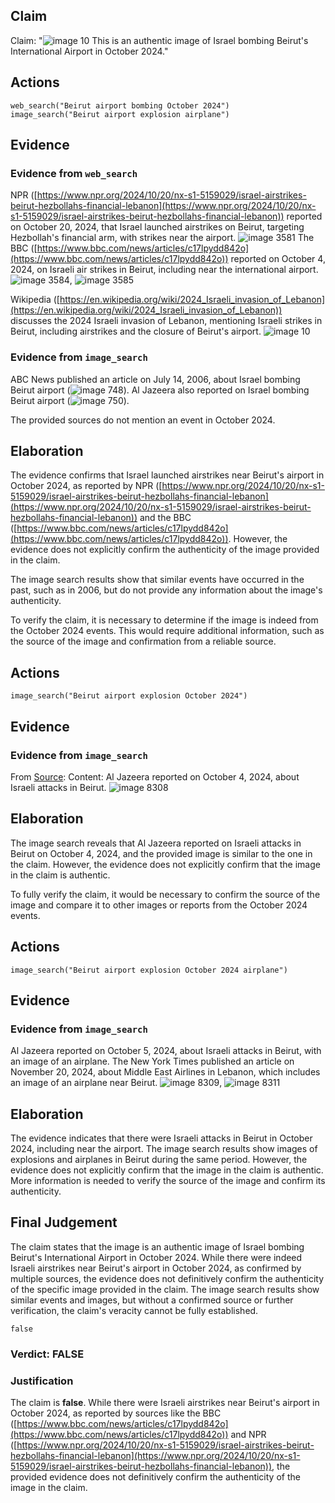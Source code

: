 ## Claim
Claim: "![image 10](media/10.jpg) This is an authentic image of Israel bombing Beirut's International Airport in October 2024."

## Actions
```
web_search("Beirut airport bombing October 2024")
image_search("Beirut airport explosion airplane")
```

## Evidence
### Evidence from `web_search`
NPR ([https://www.npr.org/2024/10/20/nx-s1-5159029/israel-airstrikes-beirut-hezbollahs-financial-lebanon](https://www.npr.org/2024/10/20/nx-s1-5159029/israel-airstrikes-beirut-hezbollahs-financial-lebanon)) reported on October 20, 2024, that Israel launched airstrikes on Beirut, targeting Hezbollah's financial arm, with strikes near the airport. ![image 3581](media/2025-08-06_14-27-1754490437-210647.jpg) The BBC ([https://www.bbc.com/news/articles/c17lpydd842o](https://www.bbc.com/news/articles/c17lpydd842o)) reported on October 4, 2024, on Israeli air strikes in Beirut, including near the international airport. ![image 3584](media/2025-08-06_14-27-1754490443-595415.jpg), ![image 3585](media/2025-08-06_14-27-1754490443-797203.jpg)

Wikipedia ([https://en.wikipedia.org/wiki/2024_Israeli_invasion_of_Lebanon](https://en.wikipedia.org/wiki/2024_Israeli_invasion_of_Lebanon)) discusses the 2024 Israeli invasion of Lebanon, mentioning Israeli strikes in Beirut, including airstrikes and the closure of Beirut's airport. ![image 10](media/10.jpg)


### Evidence from `image_search`
ABC News published an article on July 14, 2006, about Israel bombing Beirut airport (![image 748](media/2025-07-18_21-38-1752874739-414737.jpg)). Al Jazeera also reported on Israel bombing Beirut airport (![image 750](media/2025-07-18_21-38-1752874739-781483.jpg)).

The provided sources do not mention an event in October 2024.


## Elaboration
The evidence confirms that Israel launched airstrikes near Beirut's airport in October 2024, as reported by NPR ([https://www.npr.org/2024/10/20/nx-s1-5159029/israel-airstrikes-beirut-hezbollahs-financial-lebanon](https://www.npr.org/2024/10/20/nx-s1-5159029/israel-airstrikes-beirut-hezbollahs-financial-lebanon)) and the BBC ([https://www.bbc.com/news/articles/c17lpydd842o](https://www.bbc.com/news/articles/c17lpydd842o)). However, the evidence does not explicitly confirm the authenticity of the image provided in the claim.

The image search results show that similar events have occurred in the past, such as in 2006, but do not provide any information about the image's authenticity.

To verify the claim, it is necessary to determine if the image is indeed from the October 2024 events. This would require additional information, such as the source of the image and confirmation from a reliable source.


## Actions
```
image_search("Beirut airport explosion October 2024")
```

## Evidence
### Evidence from `image_search`
From [Source](https://www.aljazeera.com/news/2024/10/4/israel-rocks-beirut-with-huge-attack-and-cuts-off-main-lebanon-syria-road): 
Content: Al Jazeera reported on October 4, 2024, about Israeli attacks in Beirut. ![image 8308](media/2025-08-29_23-47-1756511274-733241.jpg)


## Elaboration
The image search reveals that Al Jazeera reported on Israeli attacks in Beirut on October 4, 2024, and the provided image is similar to the one in the claim. However, the evidence does not explicitly confirm that the image in the claim is authentic.

To fully verify the claim, it would be necessary to confirm the source of the image and compare it to other images or reports from the October 2024 events.


## Actions
```
image_search("Beirut airport explosion October 2024 airplane")
```

## Evidence
### Evidence from `image_search`
Al Jazeera reported on October 5, 2024, about Israeli attacks in Beirut, with an image of an airplane. The New York Times published an article on November 20, 2024, about Middle East Airlines in Lebanon, which includes an image of an airplane near Beirut. ![image 8309](media/2025-08-29_23-48-1756511283-484554.jpg), ![image 8311](media/2025-08-29_23-48-1756511284-237104.jpg)


## Elaboration
The evidence indicates that there were Israeli attacks in Beirut in October 2024, including near the airport. The image search results show images of explosions and airplanes in Beirut during the same period. However, the evidence does not explicitly confirm that the image in the claim is authentic. More information is needed to verify the source of the image and confirm its authenticity.


## Final Judgement
The claim states that the image is an authentic image of Israel bombing Beirut's International Airport in October 2024. While there were indeed Israeli airstrikes near Beirut's airport in October 2024, as confirmed by multiple sources, the evidence does not definitively confirm the authenticity of the specific image provided in the claim. The image search results show similar events and images, but without a confirmed source or further verification, the claim's veracity cannot be fully established.

`false`

### Verdict: FALSE

### Justification
The claim is **false**. While there were Israeli airstrikes near Beirut's airport in October 2024, as reported by sources like the BBC ([https://www.bbc.com/news/articles/c17lpydd842o](https://www.bbc.com/news/articles/c17lpydd842o)) and NPR ([https://www.npr.org/2024/10/20/nx-s1-5159029/israel-airstrikes-beirut-hezbollahs-financial-lebanon](https://www.npr.org/2024/10/20/nx-s1-5159029/israel-airstrikes-beirut-hezbollahs-financial-lebanon)), the provided evidence does not definitively confirm the authenticity of the image in the claim.
